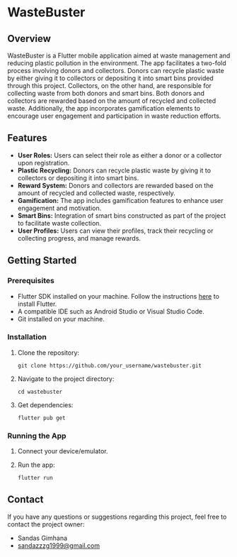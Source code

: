 
# WasteBuster

## Overview

WasteBuster is a Flutter mobile application aimed at waste management and reducing plastic pollution in the environment. The app facilitates a two-fold process involving donors and collectors. Donors can recycle plastic waste by either giving it to collectors or depositing it into smart bins provided through this project. Collectors, on the other hand, are responsible for collecting waste from both donors and smart bins. Both donors and collectors are rewarded based on the amount of recycled and collected waste. Additionally, the app incorporates gamification elements to encourage user engagement and participation in waste reduction efforts.

## Features

- **User Roles:** Users can select their role as either a donor or a collector upon registration.
- **Plastic Recycling:** Donors can recycle plastic waste by giving it to collectors or depositing it into smart bins.
- **Reward System:** Donors and collectors are rewarded based on the amount of recycled and collected waste, respectively.
- **Gamification:** The app includes gamification features to enhance user engagement and motivation.
- **Smart Bins:** Integration of smart bins constructed as part of the project to facilitate waste collection.
- **User Profiles:** Users can view their profiles, track their recycling or collecting progress, and manage rewards.

## Getting Started

### Prerequisites

- Flutter SDK installed on your machine. Follow the instructions [here](https://flutter.dev/docs/get-started/install) to install Flutter.
- A compatible IDE such as Android Studio or Visual Studio Code.
- Git installed on your machine.

### Installation

1. Clone the repository:

    ```
    git clone https://github.com/your_username/wastebuster.git
    ```

2. Navigate to the project directory:

    ```
    cd wastebuster
    ```

3. Get dependencies:

    ```
    flutter pub get
    ```

### Running the App

1. Connect your device/emulator.

2. Run the app:

    ```
    flutter run
    ```


## Contact

If you have any questions or suggestions regarding this project, feel free to contact the project owner:

- Sandas Gimhana
- sandazzzg1999@gmail.com
